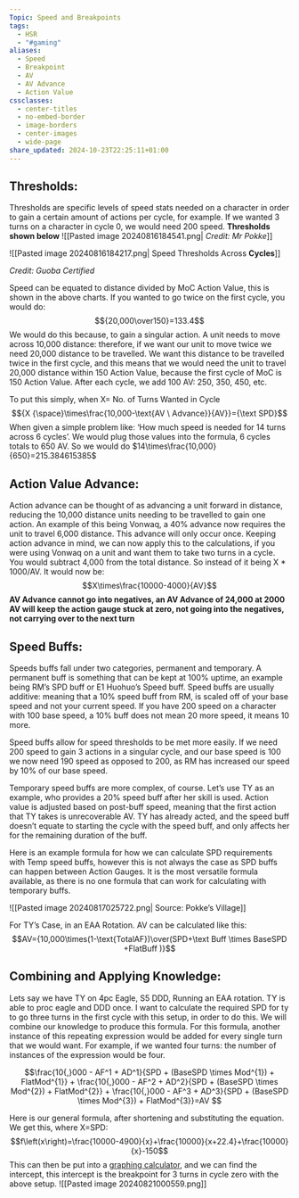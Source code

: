 ```yaml
---
Topic: Speed and Breakpoints
tags:
  - HSR
  - "#gaming"
aliases:
  - Speed
  - Breakpoint
  - AV
  - AV Advance
  - Action Value
cssclasses:
  - center-titles
  - no-embed-border
  - image-borders
  - center-images
  - wide-page
share_updated: 2024-10-23T22:25:11+01:00
---
```

## Thresholds: 

Thresholds are specific levels of speed stats needed on a character in order to gain a certain amount of actions per cycle, for example. If we wanted 3 turns on a character in cycle 0, we would need 200 speed. 
**Thresholds shown below**
![[Pasted image 20240816184541.png| *Credit: Mr Pokke*]]

![[Pasted image 20240816184217.png| Speed Thresholds Across **Cycles**]]

*Credit: Guoba Certified*

Speed can be equated to distance divided by MoC Action Value, this is shown in the above charts. If you wanted to go twice on the first cycle, you would do: 
$${20,000\over150}=133.4$$
We would do this because, to gain a singular action. A unit needs to move across 10,000 distance: therefore, if we want our unit to move twice we need 20,000 distance to be travelled. We want this distance to be travelled twice in the first cycle, and this means that we would need the unit to travel 20,000 distance within 150 Action Value, because the first cycle of MoC is 150 Action Value. After each cycle, we add 100 AV: 250, 350, 450, etc.

To put this simply, when X= No. of Turns Wanted in Cycle 
$${X {\space}\times\frac{10,000-\text{AV \ Advance}}{AV}}={\text SPD}$$
When given a simple problem like: ‘How much speed is needed for 14 turns across 6 cycles’. We would plug those values into the formula, 6 cycles totals to 650 AV. So we would do $14\times\frac{10,000}{650}=215.384615385$ 

## Action Value Advance: 

Action advance can be thought of as advancing a unit forward in distance, reducing the 10,000 distance units needing to be travelled to gain one action. An example of this being Vonwaq, a 40% advance now requires the unit to travel 6,000 distance. This advance will only occur once. Keeping action advance in mind, we can now apply this to the calculations, if you were using Vonwaq on a unit and want them to take two turns in a cycle. You would subtract 4,000 from the total distance. So instead of it being X * 1000/AV. It would now be:
$$X\times\frac{10000-4000}{AV}$$
**AV Advance cannot go into negatives, an AV Advance of 24,000 at 2000 AV will keep the action gauge stuck at zero, not going into the negatives, not carrying over to the next turn** 
## Speed Buffs: 

Speeds buffs fall under two categories, permanent and temporary. A permanent buff is something that can be kept at 100% uptime, an example being RM’s SPD buff or E1 Huohuo’s Speed buff. Speed buffs are usually additive: meaning that a 10% speed buff from RM, is scaled off of your base speed and not your current speed. If you have 200 speed on a character with 100 base speed, a 10% buff does not mean 20 more speed, it means 10 more. 

Speed buffs allow for speed thresholds to be met more easily. If we need 200 speed to gain 3 actions in a singular cycle, and our base speed is 100 we now need 190 speed as opposed to 200, as RM has increased our speed by 10% of our base speed. 

Temporary speed buffs are more complex, of course. Let’s use TY as an example, who provides a 20% speed buff after her skill is used. Action value is adjusted based on post-buff speed, meaning that the first action that TY takes is unrecoverable AV. TY has already acted, and the speed buff doesn’t equate to starting the cycle with the speed buff, and only affects her for the remaining duration of the buff. 

Here is an example formula for how we can calculate SPD requirements with Temp speed buffs, however this is not always the case as SPD buffs can happen between Action Gauges. It is the most versatile formula available, as there is no one formula that can work for calculating with temporary buffs.

![[Pasted image 20240817025722.png| Source: Pokke’s Village]]

For TY’s Case, in an EAA Rotation. AV can be calculated like this: 
$$AV={10,000\times(1-\text{TotalAF})\over(SPD+\text Buff \times BaseSPD +FlatBuff )}$$

## Combining and Applying Knowledge: 

Lets say we have TY on 4pc Eagle, S5 DDD, Running an EAA rotation. TY is able to proc eagle and DDD once. I want to calculate the required SPD for ty to go three turns in the first cycle with this setup, in order to do this. We will combine our knowledge to produce this formula. For this formula, another instance of this repeating expression would be added for every single turn that we would want. For example, if we wanted four turns: the number of instances of the expression would be four. 


$$\frac{10{,}000 - AF^1 + AD^1}{SPD + (BaseSPD \times Mod^{1}) + FlatMod^{1}} + \frac{10{,}000 - AF^2 + AD^2}{SPD + (BaseSPD \times Mod^{2}) + FlatMod^{2}} + \frac{10{,}000 - AF^3 + AD^3}{SPD + (BaseSPD \times Mod^{3}) + FlatMod^{3}}=AV
$$

Here is our general formula, after shortening and substituting the equation. We get this, where X=SPD:
$$f\left(x\right)=\frac{10000-4900}{x}+\frac{10000}{x+22.4}+\frac{10000}{x}-150$$
This can then be put into a [graphing calculator](https://www.desmos.com/calculator), and we can find the intercept, this intercept is the breakpoint for 3 turns in cycle zero with the above setup. ![[Pasted image 20240821000559.png]]
	